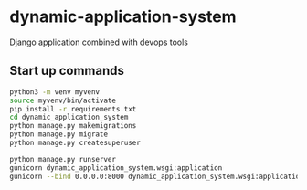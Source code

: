 # dynamic-application-system
Django application combined with devops tools

## Start up commands
```bash
python3 -m venv myvenv
source myvenv/bin/activate
pip install -r requirements.txt
cd dynamic_application_system
python manage.py makemigrations
python manage.py migrate
python manage.py createsuperuser
```

```bash
python manage.py runserver
gunicorn dynamic_application_system.wsgi:application
gunicorn --bind 0.0.0.0:8000 dynamic_application_system.wsgi:application
```
